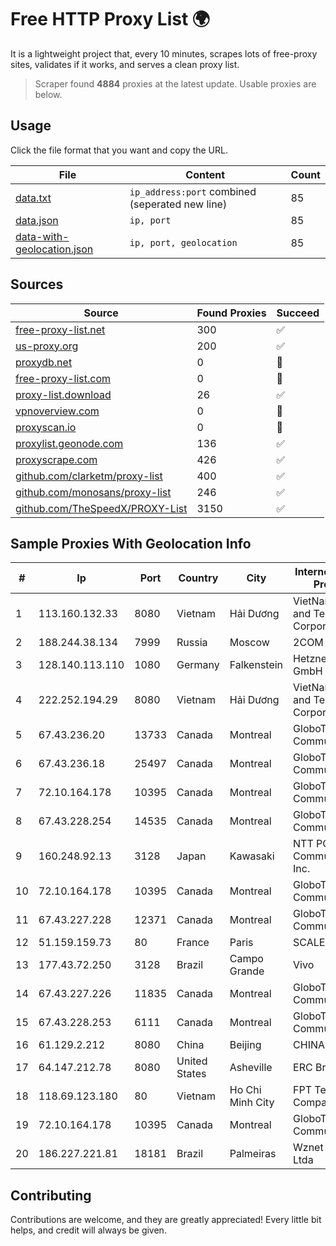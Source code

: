 
# Free HTTP Proxy List 🌍

It is a lightweight project that, every 10 minutes, scrapes lots of free-proxy sites, validates if it works, and serves a clean proxy list.


> Scraper found **4884** proxies at the latest update. Usable proxies are below.

## Usage

Click the file format that you want and copy the URL.


|File|Content|Count|
|----|-------|-----|
|[data.txt](https://raw.githubusercontent.com/themiralay/Proxy-List-World/master/data.txt)|`ip_address:port` combined (seperated new line)|85|
|[data.json](https://raw.githubusercontent.com/themiralay/Proxy-List-World/master/data.json)|`ip, port`|85|
|[data-with-geolocation.json](https://raw.githubusercontent.com/themiralay/Proxy-List-World/master/data-with-geolocation.json)|`ip, port, geolocation`|85|

## Sources

|Source|Found Proxies|Succeed|
|------|-------------|-------|
|[free-proxy-list.net](https://free-proxy-list.net)|300|✅|
|[us-proxy.org](https://www.us-proxy.org)|200|✅|
|[proxydb.net](http://proxydb.net)|0|🚫|
|[free-proxy-list.com](https://free-proxy-list.com/?page=&port=&type%5B%5D=http&type%5B%5D=https&up_time=0&search=Search)|0|🚫|
|[proxy-list.download](https://www.proxy-list.download/HTTP)|26|✅|
|[vpnoverview.com](https://vpnoverview.com/privacy/anonymous-browsing/free-proxy-servers)|0|🚫|
|[proxyscan.io](https://www.proxyscan.io)|0|🚫|
|[proxylist.geonode.com](https://proxylist.geonode.com/api/proxy-list?limit=300&page=1&sort_by=lastChecked&sort_type=desc&protocols=http,https)|136|✅|
|[proxyscrape.com](https://api.proxyscrape.com/v2/?request=displayproxies&protocol=http&timeout=10000&country=all&ssl=all&anonymity=all)|426|✅|
|[github.com/clarketm/proxy-list](https://raw.githubusercontent.com/clarketm/proxy-list/master/proxy-list-raw.txt)|400|✅|
|[github.com/monosans/proxy-list](https://raw.githubusercontent.com/monosans/proxy-list/main/proxies/http.txt)|246|✅|
|[github.com/TheSpeedX/PROXY-List](https://raw.githubusercontent.com/TheSpeedX/PROXY-List/master/http.txt)|3150|✅|


## Sample Proxies With Geolocation Info

|#|Ip|Port|Country|City|Internet Service Provider|
|-|--|----|-------|----|-------------------------|
|1|113.160.132.33|8080|Vietnam|Hải Dương|VietNam Post and Telecom Corporation|
|2|188.244.38.134|7999|Russia|Moscow|2COM|
|3|128.140.113.110|1080|Germany|Falkenstein|Hetzner Online GmbH|
|4|222.252.194.29|8080|Vietnam|Hải Dương|VietNam Post and Telecom Corporation|
|5|67.43.236.20|13733|Canada|Montreal|GloboTech Communications|
|6|67.43.236.18|25497|Canada|Montreal|GloboTech Communications|
|7|72.10.164.178|10395|Canada|Montreal|GloboTech Communications|
|8|67.43.228.254|14535|Canada|Montreal|GloboTech Communications|
|9|160.248.92.13|3128|Japan|Kawasaki|NTT PC Communications, Inc.|
|10|72.10.164.178|10395|Canada|Montreal|GloboTech Communications|
|11|67.43.227.228|12371|Canada|Montreal|GloboTech Communications|
|12|51.159.159.73|80|France|Paris|SCALEWAY|
|13|177.43.72.250|3128|Brazil|Campo Grande|Vivo|
|14|67.43.227.226|11835|Canada|Montreal|GloboTech Communications|
|15|67.43.228.253|6111|Canada|Montreal|GloboTech Communications|
|16|61.129.2.212|8080|China|Beijing|CHINANET|
|17|64.147.212.78|8080|United States|Asheville|ERC Broadband|
|18|118.69.123.180|80|Vietnam|Ho Chi Minh City|FPT Telecom Company|
|19|72.10.164.178|10395|Canada|Montreal|GloboTech Communications|
|20|186.227.221.81|18181|Brazil|Palmeiras|Wznet Telecom Ltda|



## Contributing

Contributions are welcome, and they are greatly appreciated! Every
little bit helps, and credit will always be given.

